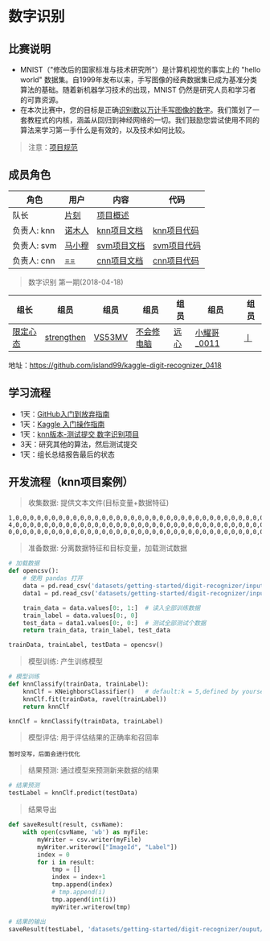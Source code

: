 # **数字识别**

## 比赛说明

* MNIST（"修改后的国家标准与技术研究所"）是计算机视觉的事实上的 "hello world" 数据集。自1999年发布以来，手写图像的经典数据集已成为基准分类算法的基础。随着新机器学习技术的出现，MNIST 仍然是研究人员和学习者的可靠资源。
* 在本次比赛中，您的目标是正确[识别数以万计手写图像的数字](https://www.kaggle.com/c/digit-recognizer)。我们策划了一套教程式的内核，涵盖从回归到神经网络的一切。我们鼓励您尝试使用不同的算法来学习第一手什么是有效的，以及技术如何比较。

> 注意：[项目规范](/docs/kaggle-quickstart.md)

## 成员角色

| 角色 | 用户 | 内容 | 代码 |
| -- | -- | -- | -- |
| 队长 | [片刻](https://github.com/jiangzhonglian) | [项目概述](/competitions/getting-started/digit-recognizer/digit-recognizer.md) |
| 负责人: knn | [诺木人](https://github.com/1mrliu) | [knn项目文档](/competitions/getting-started/digit-recognizer/knn算法描述.md) | [knn项目代码](/src/python/getting-started/digit-recognizer/knn-python3.6.py) |
| 负责人: svm | [马小穆](https://github.com/maxiaomu) | [svm项目文档](/competitions/getting-started/digit-recognizer/svm算法描述.md) | [svm项目代码](/src/python/getting-started/digit-recognizer/svm-python3.6.py) |
| 负责人: cnn | [==](https://github.com/xiaomingnio) | [cnn项目文档](/competitions/getting-started/digit-recognizer/cnn算法描述.md) | [cnn项目代码](/src/python/getting-started/digit-recognizer/keras_cnn-python3.6.py) |

> 数字识别 第一期(2018-04-18)

|组长|组员|组员|组员|组员|组员|组员|
| -- | -- | -- | -- | -- | -- | -- |
|[限定心态](https://github.com/island99)|[strengthen](https://github.com/Yestrengthen)|[VS53MV](https://github.com/La-fe)|[不会修电脑](https://github.com/smallsmallwood)|[远心](https://github.com/SwordFaith)|[小耀哥_0011](https://github.com/yirenrumeng)|[丨](https://github.com/nincro)|

地址：<https://github.com/island99/kaggle-digit-recognizer_0418>

## 学习流程

* 1天：[GitHub入门到放弃指南](https://github.com/apachecn/kaggle/blob/master/docs/github-quickstart.md)
* 1天：[Kaggle 入门操作指南](https://github.com/apachecn/kaggle/blob/master/docs/kaggle-quickstart.md)
* 1天：[knn版本-测试提交 数字识别项目](https://github.com/apachecn/kaggle/tree/master/competitions/getting-started/digit-recognizer)
* 3天：研究其他的算法，然后测试提交
* 1天：组长总结报告最后的状态

## 开发流程（knn项目案例）

> 收集数据: 提供文本文件(目标变量+数据特征)

```
1,0,0,0,0,0,0,0,0,0,0,0,0,0,0,0,0,0,0,0,0,0,0,0,0,0,0,0,0,0,0,0,0,0,0,0,0,0,0,0,0,0,0,0,0,0,0,0,0,0,0,0,0,0,0,0,0,0,0,0,0,0,0,0,0,0,0,0,0,0,0,0,0,0,0,0,0,0,0,0,0,0,0,0,0,0,0,0,0,0,0,0,0,0,0,0,0,0,0,0,0,0,0,0,0,0,0,0,0,0,0,0,0,0,0,0,0,0,0,0,0,0,0,0,0,3,141,139,3,0,0,0,0,0,0,0,0,0,0,0,0,0,0,0,0,0,0,0,0,0,0,0,0,9,254,254,8,0,0,0,0,0,0,0,0,0,0,0,0,0,0,0,0,0,0,0,0,0,0,0,0,9,254,254,8,0,0,0,0,0,0,0,0,0,0,0,0,0,0,0,0,0,0,0,0,0,0,0,0,9,254,254,106,0,0,0,0,0,0,0,0,0,0,0,0,0,0,0,0,0,0,0,0,0,0,0,0,9,254,254,184,0,0,0,0,0,0,0,0,0,0,0,0,0,0,0,0,0,0,0,0,0,0,0,0,9,254,254,184,0,0,0,0,0,0,0,0,0,0,0,0,0,0,0,0,0,0,0,0,0,0,0,0,9,254,254,184,0,0,0,0,0,0,0,0,0,0,0,0,0,0,0,0,0,0,0,0,0,0,0,0,6,185,254,184,0,0,0,0,0,0,0,0,0,0,0,0,0,0,0,0,0,0,0,0,0,0,0,0,0,89,254,184,0,0,0,0,0,0,0,0,0,0,0,0,0,0,0,0,0,0,0,0,0,0,0,0,4,146,254,184,0,0,0,0,0,0,0,0,0,0,0,0,0,0,0,0,0,0,0,0,0,0,0,0,9,254,254,184,0,0,0,0,0,0,0,0,0,0,0,0,0,0,0,0,0,0,0,0,0,0,0,0,9,254,254,184,0,0,0,0,0,0,0,0,0,0,0,0,0,0,0,0,0,0,0,0,0,0,0,0,9,254,254,184,0,0,0,0,0,0,0,0,0,0,0,0,0,0,0,0,0,0,0,0,0,0,0,0,9,254,254,184,0,0,0,0,0,0,0,0,0,0,0,0,0,0,0,0,0,0,0,0,0,0,0,0,9,254,254,184,0,0,0,0,0,0,0,0,0,0,0,0,0,0,0,0,0,0,0,0,0,0,0,0,156,254,254,184,0,0,0,0,0,0,0,0,0,0,0,0,0,0,0,0,0,0,0,0,0,0,0,0,185,255,255,184,0,0,0,0,0,0,0,0,0,0,0,0,0,0,0,0,0,0,0,0,0,0,0,0,185,254,254,184,0,0,0,0,0,0,0,0,0,0,0,0,0,0,0,0,0,0,0,0,0,0,0,0,185,254,254,184,0,0,0,0,0,0,0,0,0,0,0,0,0,0,0,0,0,0,0,0,0,0,0,0,63,254,254,62,0,0,0,0,0,0,0,0,0,0,0,0,0,0,0,0,0,0,0,0,0,0,0,0,0,0,0,0,0,0,0,0,0,0,0,0,0,0,0,0,0,0,0,0,0,0,0,0,0,0,0,0,0,0,0,0,0,0,0,0,0,0,0,0,0,0,0,0,0,0,0,0,0,0,0,0,0,0,0,0,0,0,0,0,0,0,0,0,0,0,0,0,0,0,0,0,0,0,0,0,0,0,0,0,0,0,0,0,0,0,0,0,0,0,0,0,0,0,0,0,0,0,0,0
4,0,0,0,0,0,0,0,0,0,0,0,0,0,0,0,0,0,0,0,0,0,0,0,0,0,0,0,0,0,0,0,0,0,0,0,0,0,0,0,0,0,0,0,0,0,0,0,0,0,0,0,0,0,0,0,0,0,0,0,0,0,0,0,0,0,0,0,0,0,0,0,0,0,0,0,0,0,0,0,0,0,0,0,0,0,0,0,0,0,0,0,0,0,0,0,0,0,0,0,0,0,0,0,0,0,0,0,0,0,0,0,0,0,0,0,0,0,0,0,0,0,0,0,0,0,0,0,0,0,0,0,0,0,0,0,0,0,0,0,0,0,0,0,0,0,0,220,179,6,0,0,0,0,0,0,0,0,9,77,0,0,0,0,0,0,0,0,0,0,0,0,0,0,0,28,247,17,0,0,0,0,0,0,0,0,27,202,0,0,0,0,0,0,0,0,0,0,0,0,0,0,0,0,242,155,0,0,0,0,0,0,0,0,27,254,63,0,0,0,0,0,0,0,0,0,0,0,0,0,0,0,160,207,6,0,0,0,0,0,0,0,27,254,65,0,0,0,0,0,0,0,0,0,0,0,0,0,0,0,127,254,21,0,0,0,0,0,0,0,20,239,65,0,0,0,0,0,0,0,0,0,0,0,0,0,0,0,77,254,21,0,0,0,0,0,0,0,0,195,65,0,0,0,0,0,0,0,0,0,0,0,0,0,0,0,70,254,21,0,0,0,0,0,0,0,0,195,142,0,0,0,0,0,0,0,0,0,0,0,0,0,0,0,56,251,21,0,0,0,0,0,0,0,0,195,227,0,0,0,0,0,0,0,0,0,0,0,0,0,0,0,0,222,153,5,0,0,0,0,0,0,0,120,240,13,0,0,0,0,0,0,0,0,0,0,0,0,0,0,0,67,251,40,0,0,0,0,0,0,0,94,255,69,0,0,0,0,0,0,0,0,0,0,0,0,0,0,0,0,234,184,0,0,0,0,0,0,0,19,245,69,0,0,0,0,0,0,0,0,0,0,0,0,0,0,0,0,234,169,0,0,0,0,0,0,0,3,199,182,10,0,0,0,0,0,0,0,0,0,0,0,0,0,0,0,154,205,4,0,0,26,72,128,203,208,254,254,131,0,0,0,0,0,0,0,0,0,0,0,0,0,0,0,61,254,129,113,186,245,251,189,75,56,136,254,73,0,0,0,0,0,0,0,0,0,0,0,0,0,0,0,15,216,233,233,159,104,52,0,0,0,38,254,73,0,0,0,0,0,0,0,0,0,0,0,0,0,0,0,0,0,0,0,0,0,0,0,0,0,18,254,73,0,0,0,0,0,0,0,0,0,0,0,0,0,0,0,0,0,0,0,0,0,0,0,0,0,18,254,73,0,0,0,0,0,0,0,0,0,0,0,0,0,0,0,0,0,0,0,0,0,0,0,0,0,5,206,106,0,0,0,0,0,0,0,0,0,0,0,0,0,0,0,0,0,0,0,0,0,0,0,0,0,0,186,159,0,0,0,0,0,0,0,0,0,0,0,0,0,0,0,0,0,0,0,0,0,0,0,0,0,6,209,101,0,0,0,0,0,0,0,0,0,0,0,0,0,0,0,0,0,0,0,0,0,0,0,0,0,0,0,0,0,0,0,0,0,0,0,0,0,0,0,0,0,0,0,0,0,0,0,0,0,0,0,0,0,0,0,0,0,0,0,0,0,0,0,0,0,0,0,0,0,0,0,0,0,0,0,0,0,0,0,0,0,0,0,0,0,0,0,0,0,0
0,0,0,0,0,0,0,0,0,0,0,0,0,0,0,0,0,0,0,0,0,0,0,0,0,0,0,0,0,0,0,0,0,0,0,0,0,0,0,0,0,0,0,0,0,0,0,0,0,0,0,0,0,0,0,0,0,0,0,0,0,0,0,0,0,0,0,0,0,0,0,0,0,0,0,0,0,0,0,0,0,0,0,0,0,0,0,0,0,0,0,0,0,0,0,0,0,0,0,0,0,0,0,0,0,0,0,0,0,0,0,0,0,0,0,0,0,0,0,0,0,0,1,25,130,155,254,254,254,157,30,2,0,0,0,0,0,0,0,0,0,0,0,0,0,0,0,0,0,8,103,253,253,253,253,253,253,253,253,114,2,0,0,0,0,0,0,0,0,0,0,0,0,0,0,0,11,208,253,253,253,253,253,253,253,253,253,253,107,0,0,0,0,0,0,0,0,0,0,0,0,0,0,0,31,253,253,253,253,253,253,253,253,253,253,253,215,101,3,0,0,0,0,0,0,0,0,0,0,0,0,23,210,253,253,253,248,161,222,222,246,253,253,253,253,253,39,0,0,0,0,0,0,0,0,0,0,0,0,136,253,253,253,229,77,0,0,0,70,218,253,253,253,253,215,91,0,0,0,0,0,0,0,0,0,0,5,214,253,253,253,195,0,0,0,0,0,104,224,253,253,253,253,215,29,0,0,0,0,0,0,0,0,0,116,253,253,253,247,75,0,0,0,0,0,0,26,200,253,253,253,253,216,4,0,0,0,0,0,0,0,0,254,253,253,253,195,0,0,0,0,0,0,0,0,26,200,253,253,253,253,5,0,0,0,0,0,0,0,0,254,253,253,253,99,0,0,0,0,0,0,0,0,0,25,231,253,253,253,36,0,0,0,0,0,0,0,0,254,253,253,253,99,0,0,0,0,0,0,0,0,0,0,223,253,253,253,129,0,0,0,0,0,0,0,0,254,253,253,253,99,0,0,0,0,0,0,0,0,0,0,127,253,253,253,129,0,0,0,0,0,0,0,0,254,253,253,253,99,0,0,0,0,0,0,0,0,0,0,139,253,253,253,90,0,0,0,0,0,0,0,0,254,253,253,253,99,0,0,0,0,0,0,0,0,0,78,248,253,253,253,5,0,0,0,0,0,0,0,0,254,253,253,253,216,34,0,0,0,0,0,0,0,33,152,253,253,253,107,1,0,0,0,0,0,0,0,0,206,253,253,253,253,140,0,0,0,0,0,30,139,234,253,253,253,154,2,0,0,0,0,0,0,0,0,0,16,205,253,253,253,250,208,106,106,106,200,237,253,253,253,253,209,22,0,0,0,0,0,0,0,0,0,0,0,82,253,253,253,253,253,253,253,253,253,253,253,253,253,209,22,0,0,0,0,0,0,0,0,0,0,0,0,1,91,253,253,253,253,253,253,253,253,253,253,213,90,7,0,0,0,0,0,0,0,0,0,0,0,0,0,0,1,18,129,208,253,253,253,253,159,129,90,4,0,0,0,0,0,0,0,0,0,0,0,0,0,0,0,0,0,0,0,0,0,0,0,0,0,0,0,0,0,0,0,0,0,0,0,0,0,0,0,0,0,0,0,0,0,0,0,0,0,0,0,0,0,0,0,0,0,0,0,0,0,0,0,0,0,0,0,0,0,0,0,0,0,0,0,0,0,0,0,0,0,0,0,0,0,0,0,0,0,0,0,0,0,0,0,0,0,0,0,0,0,0,0,0,0,0,0,0,0,0,0,0,0,0,0,0,0,0,0,0,0
```

> 准备数据: 分离数据特征和目标变量，加载测试数据

```python
# 加载数据
def opencsv():
    # 使用 pandas 打开
    data = pd.read_csv('datasets/getting-started/digit-recognizer/input/train.csv')
    data1 = pd.read_csv('datasets/getting-started/digit-recognizer/input/test.csv')

    train_data = data.values[0:, 1:]  # 读入全部训练数据
    train_label = data.values[0:, 0]
    test_data = data1.values[0:, 0:]  # 测试全部测试个数据
    return train_data, train_label, test_data

trainData, trainLabel, testData = opencsv()
```

> 模型训练: 产生训练模型

```python
# 模型训练
def knnClassify(trainData, trainLabel):
    knnClf = KNeighborsClassifier()   # default:k = 5,defined by yourself:KNeighborsClassifier(n_neighbors=10)
    knnClf.fit(trainData, ravel(trainLabel))
    return knnClf

knnClf = knnClassify(trainData, trainLabel)
```

> 模型评估: 用于评估结果的正确率和召回率

`暂时没写，后面会进行优化`

> 结果预测: 通过模型来预测新来数据的结果

```python
# 结果预测
testLabel = knnClf.predict(testData)
```

> 结果导出

```python
def saveResult(result, csvName):
    with open(csvName, 'wb') as myFile:
        myWriter = csv.writer(myFile)
        myWriter.writerow(["ImageId", "Label"])
        index = 0
        for i in result:
            tmp = []
            index = index+1
            tmp.append(index)
            # tmp.append(i)
            tmp.append(int(i))
            myWriter.writerow(tmp)

# 结果的输出
saveResult(testLabel, 'datasets/getting-started/digit-recognizer/ouput/Result_sklearn_knn.csv')
```
